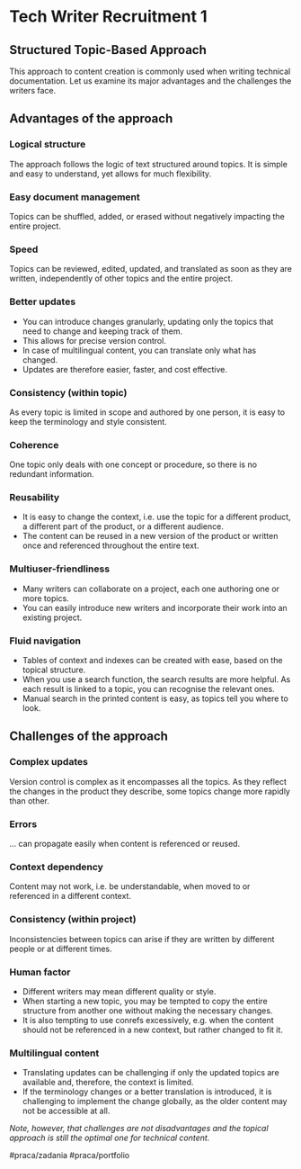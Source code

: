 # Tech Writer Recruitment 1
## Structured Topic-Based Approach
This approach to content creation is commonly used when writing technical documentation. Let us examine its major advantages and the challenges the writers face.
		
## Advantages of the approach
### Logical structure
The approach follows the logic of text structured around topics. It is simple and easy to understand, yet allows for much flexibility. 
### Easy document management
Topics can be shuffled, added, or erased without negatively impacting the entire project. 
### Speed
Topics can be reviewed, edited, updated, and translated as soon as they are written, independently of other topics and the entire project.
### Better updates
* You can introduce changes granularly, updating only the topics that need to change and keeping track of them.
* This allows for precise version control. 
* In case of multilingual content, you can translate only what has changed.
* Updates are therefore easier, faster, and cost effective.
### Consistency (within topic)
As every topic is limited in scope and authored by one person, it is easy to keep the terminology and style consistent. 
### Coherence
One topic only deals with one concept or procedure, so there is no redundant information.
### Reusability 
* It is easy to change the context, i.e. use the topic for a different product, a different part of the product, or a different audience.
* The content can be reused in a new version of the product or written once and referenced throughout the entire text.
### Multiuser-friendliness 
* Many writers can collaborate on a project, each one authoring one or more topics.
* You can easily introduce new writers and incorporate their work into an existing project.
### Fluid navigation
* Tables of context and indexes can be created with ease, based on the topical structure. 
* When you use a search function, the search results are more helpful. As each result is linked to a topic, you can recognise the relevant ones.
* Manual search in the printed content is easy, as topics tell you where to look.
## Challenges of the approach
### Complex updates
Version control is complex as it encompasses all the topics. As they reflect the changes in the product they describe, some topics change more rapidly than other.
### Errors
… can propagate easily when content is referenced or reused.
### Context dependency			
Content may not work, i.e. be understandable, when moved to or referenced in a different context.
### Consistency (within project)
Inconsistencies between topics can arise if they are written by different people or at different times.
### Human factor
* Different writers may mean different quality or style.
* When starting a new topic, you may be tempted to copy the entire structure from another one without making the necessary changes. 
* It is also tempting to use conrefs excessively, e.g. when the content should not be referenced in a new context, but rather changed to fit it. 
### Multilingual content 
* Translating updates can be challenging if only the updated topics are available and, therefore, the context is limited.
* If the terminology changes or a better translation is introduced, it is challenging to implement the change globally, as the older content may not be accessible at all. 

_Note, however, that challenges are not disadvantages and the topical approach is still the optimal one for technical content._

#praca/zadania #praca/portfolio
